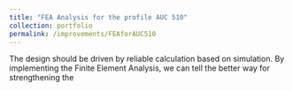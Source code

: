 ```yaml
---
title: "FEA Analysis for the profile AUC 510"
collection: portfolio
permalink: /improvements/FEAforAUC510
---
```

The design should be driven by reliable calculation based on simulation. By implementing the Finite Element Analysis, we can tell
the better way for strengthening the
